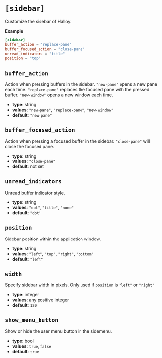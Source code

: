 # `[sidebar]`

Customize the sidebar of Halloy.

**Example**

```toml
[sidebar]
buffer_action = "replace-pane"
buffer_focused_action = "close-pane"
unread_indicators = "title"
position = "top"
```

## `buffer_action`

Action when pressing buffers in the sidebar. `"new-pane"` opens a new pane each time. `"replace-pane"` replaces the focused pane with the pressed buffer. `"new-window"` opens a new window each time.

- **type**: string
- **values**: `"new-pane"`, `"replace-pane"`, `"new-window"`
- **default**: `"new-pane"`

## `buffer_focused_action`

Action when pressing a focused buffer in the sidebar. `"close-pane"` will close the focused pane.

- **type**: string
- **values**: `"close-pane"`
- **default**: not set

## `unread_indicators`

Unread buffer indicator style.

- **type**: string
- **values**: `"dot"`, `"title"`, `"none"`
- **default**: `"dot"`

## `position`

Sidebar position within the application window.

- **type**: string
- **values**: `"left"`, `"top"`, `"right"`, `"bottom"`
- **default**: `"left"`

## `width`

Specify sidebar width in pixels. Only used if `position` is `"left"` or `"right"`

- **type**: integer
- **values**: any positive integer
- **default**: `120`

## `show_menu_button`

Show or hide the user menu button in the sidemenu.

- **type**: bool
- **values**: `true`, `false`
- **default**: `true`
